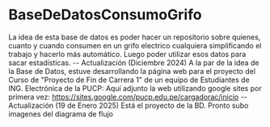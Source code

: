 # BaseDeDatosConsumoGrifo

La idea de esta base de datos es poder hacer un repositorio sobre quienes, cuanto y cuando consumen en un grifo electrico cualquiera simplificando el trabajo y hacerlo más automático.
Luego poder utilizar esos datos para sacar estadísticas. 
-- Actualización (Diciembre 2024)
A la par de la idea de la Base de Datos, estuve desarrollando la página web para el proyecto del Curso de "Proyecto de Fin de Carrera 1" de un equipo de Estudiantes de ING. Electrónica de la PUCP: 
Aquí adjunto la web utilizando google sites por primera vez: https://sites.google.com/pucp.edu.pe/cargadorac/inicio
--Actualización (19 de Enero 2025)
Está el proyecto de la BD. Pronto subo imagenes del diagrama de flujo
